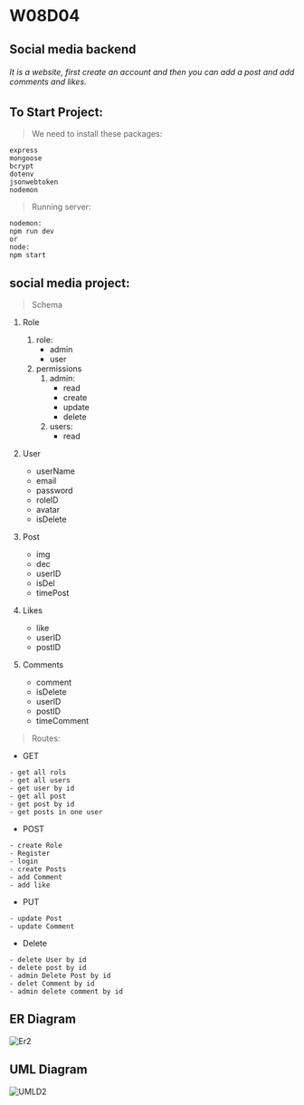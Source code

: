 # W08D04 
## Social media backend

###### It is a website, first create an account and then you can add a post and add comments and likes.

## To Start Project:

> We need to install these packages:

```
express
mongoose
bcrypt
dotenv
jsonwebtoken
nodemon
```

> Running server:

```
nodemon:
npm run dev
or
node:
npm start
```

## social media project:

> Schema

1. Role
    1. role: 
        - admin 
        - user
    2. permissions
        1. admin:
           - read
           - create
           - update
           - delete
        2. users:
           - read

2. User
    - userName
    - email
    - password
    - roleID
    - avatar
    - isDelete

3. Post 
    - img
    - dec
    - userID
    - isDel
    - timePost

4. Likes
    - like
    - userID
    - postID

5. Comments
    - comment
    - isDelete
    - userID
    - postID
    - timeComment

> Routes:

- GET
```
- get all rols 
- get all users
- get user by id
- get all post
- get post by id
- get posts in one user
```
- POST
```
- create Role
- Register
- login
- create Posts
- add Comment
- add like
```
- PUT
```
- update Post
- update Comment
```
- Delete
```
- delete User by id
- delete post by id
- admin Delete Post by id
- delet Comment by id
- admin delete comment by id
```

## ER Diagram 

![Er2](https://user-images.githubusercontent.com/92247926/145340749-515cf3c1-9903-49f8-aa7d-824ba8948610.png)


## UML Diagram

![UMLD2](https://user-images.githubusercontent.com/92247926/145340775-6af418d4-086e-44f3-abee-586a57596939.png)
